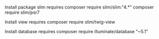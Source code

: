 Install package slim requires
composer require slim/slim:"4.*"
composer require slim/psr7

Install view requires
composer require slim/twig-view

Install database requires
composer require illuminate/database "~5.1"